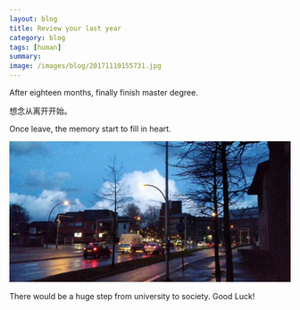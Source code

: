 ```yaml
---
layout: blog
title: Review your last year
category: blog
tags: [human]  
summary: 
image: /images/blog/20171110155731.jpg
---
```


After eighteen months, finally finish master degree. 

想念从离开开始。

Once leave, the memory start to fill in heart.

![Alt text](/images/blog/enschede.jpg)

There would be a huge step from university to society. Good Luck!

